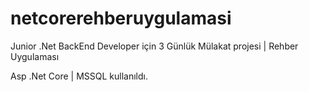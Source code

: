 # netcorerehberuygulamasi 

Junior .Net BackEnd Developer için 3 Günlük Mülakat projesi | Rehber Uygulaması

Asp .Net Core | MSSQL kullanıldı.
